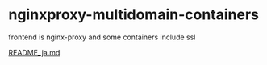# nginxproxy-multidomain-containers
frontend is nginx-proxy and some containers include ssl 

[README_ja.md](https://github.com/kzgitdev/nginxproxy-multidomain-containers/blob/main/README_ja.md)
